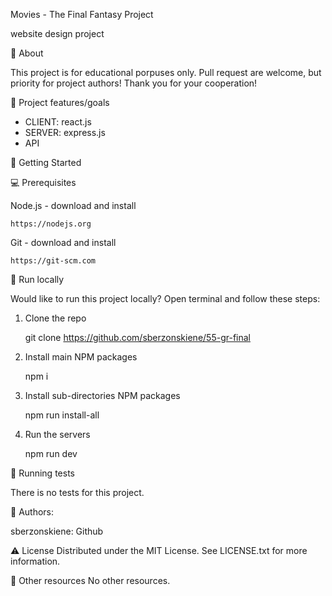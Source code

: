 Movies - The Final Fantasy Project 

website design project

🌟 About

This project is for educational porpuses only. Pull request are welcome, but priority for project authors! Thank you for your cooperation!

🎯 Project features/goals

 * CLIENT: react.js
 * SERVER: express.js
 * API

🧰 Getting Started

💻 Prerequisites

Node.js - download and install

    https://nodejs.org

Git - download and install

    https://git-scm.com

🏃 Run locally

Would like to run this project locally? Open terminal and follow these steps:

1. Clone the repo   

    git clone https://github.com/sberzonskiene/55-gr-final

2. Install main NPM packages

    npm i

3. Install sub-directories NPM packages

    npm run install-all

4. Run the servers

    npm run dev

🧪 Running tests

There is no tests for this project.

🌺 Authors:

sberzonskiene: Github

⚠️ License
Distributed under the MIT License. See LICENSE.txt for more information.

🔗 Other resources
No other resources.